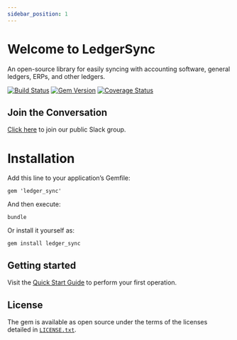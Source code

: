 ```yaml
---
sidebar_position: 1
---
```


# Welcome to LedgerSync

An open-source library for easily syncing with accounting software, general ledgers, ERPs, and other ledgers.

[![Build Status](https://travis-ci.org/LedgerSync/ledger_sync.svg?branch=master)](https://travis-ci.org/LedgerSync/ledger_sync)
[![Gem Version](https://badge.fury.io/rb/ledger_sync.svg)](https://badge.fury.io/rb/ledger_sync)
[![Coverage Status](https://coveralls.io/repos/github/LedgerSync/ledger_sync/badge.svg?branch=master)](https://coveralls.io/github/LedgerSync/ledger_sync?branch=master)

## Join the Conversation

[Click here](https://join.slack.com/t/ledger-sync/shared_invite/zt-e5nbl8qc-eOA~5k7bg3p16_l3J7OS~Q) to join our public
Slack group.

# Installation

Add this line to your application’s Gemfile:

```
gem 'ledger_sync'
```

And then execute:

```shell
bundle
```

Or install it yourself as:

```shell
gem install ledger_sync
```

## Getting started

[//]: # (TODO: Update to local)
Visit the [Quick Start Guide](https://www.ledgersync.dev/guides/getting-started/quick-start) to perform your first operation.

## License

The gem is available as open source under the terms of the licenses detailed
in [`LICENSE.txt`](https://github.com/LedgerSync/ledger_sync/blob/master/LICENSE.txt).

